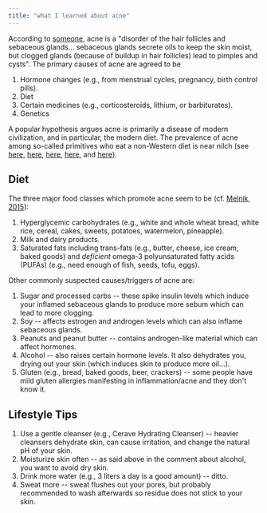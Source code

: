 ```yaml
---
title: "what I learned about acne"
---
```


According to [someone](https://www.hopkinsmedicine.org/health/conditions-and-diseases/acne), acne is a "disorder of the hair follicles and sebaceous glands... sebaceous glands secrete oils to keep the skin moist, but clogged glands (because of buildup in hair follicles) lead to pimples and cysts". The primary causes of acne are agreed to be
1. Hormone changes (e.g., from menstrual cycles, pregnancy, birth control pills).
2. Diet
3. Certain medicines (e.g., corticosteroids, lithium, or barbiturates).
4. Genetics

A popular hypothesis argues acne is primarily a disease of modern civilization, and in particular, the modern diet. The prevalence of acne among so-called primitives who eat a non-Western diet is near nilch (see [here](https://pubmed.ncbi.nlm.nih.gov/27651516/), [here](https://www.sciencedirect.com/science/article/pii/S1054139X97002772), [here](https://pubmed.ncbi.nlm.nih.gov/12472346/), [here](https://www.sciencedirect.com/science/article/pii/S1054139X97002772), and [here](https://journals.lww.com/nutritiontodayonline/Citation/1977/05000/When_the_Eskimo_Comes_to_Town_.7.aspx)).

## Diet
The three major food classes which promote acne seem to be (cf. [Melnik, 2015](https://www.ncbi.nlm.nih.gov/pmc/articles/PMC4507494/)):
1. Hyperglycemic carbohydrates (e.g., white and whole wheat bread, white rice, cereal, cakes, sweets, potatoes, watermelon, pineapple).
2. Milk and dairy products.
3. Saturated fats including trans-fats (e.g., butter, cheese, ice cream, baked goods) and _deficient_ omega-3 polyunsaturated fatty acids (PUFAs) (e.g., need enough of fish, seeds, tofu, eggs).

Other commonly suspected causes/triggers of acne are:
1. Sugar and processed carbs -- these spike insulin levels which induce your inflamed sebaceous glands to produce more sebum which can lead to more clogging.
2. Soy -- affects estrogen and androgen levels which can also inflame sebaceous glands.
3. Peanuts and peanut butter -- contains androgen-like material which can affect hormones.
4. Alcohol -- also raises certain hormone levels. It also dehydrates you, drying out your skin (which induces skin to produce more oil...).
5. Gluten (e.g., bread, baked goods, beer, crackers) -- some people have mild gluten allergies manifesting in inflammation/acne and they don't know it.

## Lifestyle Tips
1. Use a gentle cleanser (e.g., Cerave Hydrating Cleanser) -- heavier cleansers dehydrate skin, can cause irritation, and change the natural pH of your skin.
2. Moisturize skin often -- as said above in the comment about alcohol, you want to avoid dry skin.
3. Drink more water (e.g., 3 liters a day is a good amount) -- ditto.
4. Sweat more -- sweat flushes out your pores, but probably recommended to wash afterwards so residue does not stick to your skin.
